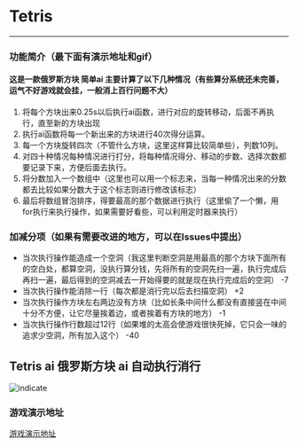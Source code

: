 # Tetris

***
### 功能简介（最下面有演示地址和gif）

#### 这是一款俄罗斯方块 简单ai 主要计算了以下几种情况（有些算分系统还未完善，运气不好游戏就会挂，一般消上百行问题不大）

1. 将每个方块出来0.25s以后执行ai函数，进行对应的旋转移动，后面不再执行，直至新的方块出现
2. 执行ai函数将每一个新出来的方块进行40次得分运算。
3. 每一个方块旋转四次（不管什么方块，这里这样算比较简单些），列数10列。
4. 对四十种情况每种情况进行打分，将每种情况得分、移动的步数、选择次数都要记录下来，方便后面去执行。
5. 将分数加入一个数组中（这里也可以用一个标志来，当每一种情况出来的分数都去比较如果分数大于这个标志则进行修改该标志）
6. 最后将数组冒泡排序，得要最高的那个数据进行执行（这里偷了一个懒，用for执行来执行操作，如果需要好看些，可以利用定时器来执行）


### 加减分项（如果有需要改进的地方，可以在Issues中提出）

* 当次执行操作能造成一个空洞（我这里判断空洞是用最高的那个方块下面所有的空白处，都算空洞，没执行算分钱，先将所有的空洞先扫一遍，执行完成后再扫一遍，最后得到的空洞减去一开始得要的就是现在执行完成后的空洞） -7
* 当次执行操作能消除一行（每次都是消行完以后去扫描空洞） +2
* 当次执行操作方块左右两边没有方块（比如长条中间什么都没有直接竖在中间十分不方便，让它尽量挨着边，或者挨着有方块的地方） -1
* 当次执行操作行数超过12行（如果堆的太高会使游戏很快死掉，它只会一味的追求少空洞，所有加入这个） -40

## Tetris ai  俄罗斯方块 ai 自动执行消行
![indicate](http://www.zengdexing.cn/images/1.gif)
### 游戏演示地址
[游戏演示地址](http://www.zengdexing.cn/tetris.html)